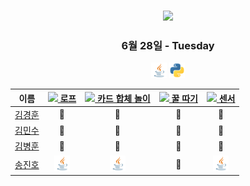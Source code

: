 <div align="center">
  <h3><img src="https://images.velog.io/images/kyle/post/b43968c8-412e-4bad-9e02-805bd14d5445/what-is-an-algorithm.png" height="300"/></h3>

  ### <center>**6월 28일 - Tuesday**</center>
  <!--Java-->
  <img src="https://raw.githubusercontent.com/vscode-icons/vscode-icons/master/icons/file_type_jar.svg" height="25"/>
  <!--Python-->
  <img src="https://raw.githubusercontent.com/vscode-icons/vscode-icons/master/icons/file_type_python.svg" height="25"/>

  <!--문제를 풀었으면 위의 아이콘을 복사해서 붙여넣기-->
  <!--링크 삽입할 때 Forked Repo(개인 저장소)가 아닌 Remote Repo(원본 저장소) 주소를 붙여넣을 것-->
|이름|[<img src="https://d2gd6pc034wcta.cloudfront.net/tier/7.svg" height="12"> 로프](https://www.acmicpc.net/problem/2217)|[<img src="https://d2gd6pc034wcta.cloudfront.net/tier/10.svg" height="12"> 카드 합체 놀이](https://www.acmicpc.net/problem/15903)|[<img src="https://d2gd6pc034wcta.cloudfront.net/tier/10.svg" height="12"> 꿀 따기](https://www.acmicpc.net/problem/21758)|[<img src="https://d2gd6pc034wcta.cloudfront.net/tier/11.svg" height="12"> 센서](https://www.acmicpc.net/problem/2212)|
  |:---:|:---:|:---:|:---:|:---:|
  |[김경훈](https://github.com/khoon-git)|🧠|🧠|🧠|🧠|
  |[김민수](https://github.com/Minsu9130)|🧠|🧠|🧠|🧠|
  |[김병훈](https://github.com/hunibottle)|🧠|🧠|🧠|🧠|
  |[송진호](https://github.com/sth4881)|[<img src="https://raw.githubusercontent.com/vscode-icons/vscode-icons/master/icons/file_type_jar.svg" height="25"/>](./BOJ2217_JH.md)|[<img src="https://raw.githubusercontent.com/vscode-icons/vscode-icons/master/icons/file_type_jar.svg" height="25"/>](./BOJ15903_JH.md)|🧠|[<img src="https://raw.githubusercontent.com/vscode-icons/vscode-icons/master/icons/file_type_jar.svg" height="25"/>](./BOJ2212_JH.md)|
</div>
